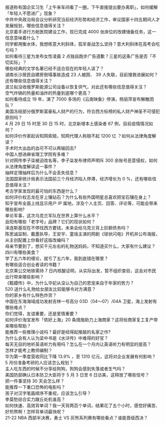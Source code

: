 报道称有国企实习生「上午来车间看了一圈，下午直接提出要办离职」，如何缓解「年轻人不愿进厂」现象？  
中共中央政治局会议分析研究当前经济形势和经济工作，审议国家十四五期间人才发展规划，哪些信息值得关注？  
北京着手进行方舱医院建设工作，现已完成 4000 张床位的改建储备任务，这一信息意味着什么？  
同学都用衡水体，我想练意大利斜体，孤军奋战怎么坚持？意大利斜体在高考会吃亏吗？  
如何看待三星为发布女性凌晨 2 点独自跑步广告道歉？三星的这条广告是否「不切实际」？  
哪些经典的文学名著已经不适合现在的年轻人读了？  
湖南长沙居民自建房倒塌事故造成 23 人被困、 39 人失联，目前搜救进展如何？还有哪些信息值得关注？  
波兰拟没收俄罗斯能源公司设备以恢复供气，对此还有哪些信息值得关注？  
空气炸锅的热量和油炸的热量到底哪个更高？  
如何看待成立 19 年，演了 7000 多场的《云南映象》停演，杨丽萍宣布解散团队？  
美国冻结部分俄罗斯富豪私人财产的行为，符合西方标榜的私人财产神圣不可侵犯原则吗？  
4 月 29 日 15 时至 30 日 15 时，北京新增本土感染者 67 例，目前疫情情况如何？  
如何评价作家起诉知网索赔，知网代理人称赔不起 1200 亿 ？如何从法律角度解读？  
手术时大出血的血可不可以再输回去?  
中国人想进麻省理工学院有多难？  
针对网传李子柒被迫改名等，李子柒发布律师声明斥 300 余账号恶意侵权，如何从法律角度解读这一事件？  
抽样定理抽样后为什么不会丢失信息？  
法国国家统计局表示法国前三个月经济陷入停滞，经济增长为 0 %，还有哪些信息值得关注？  
考古学家发现的最可怕的东西是什么？  
如何评价权志龙在牙上镶钻石？为什么有些外国明星总喜欢把宝石镶在身上？  
知乎宣布全面上线显示用户 IP 属地，涉及个人主页、回答、评论等，可能会带来哪些影响?  
单论军事，这次乌克兰军队在世界上算什么水平？  
岳阳有哪些「老字号」品牌？它们的现状如何？  
泽连斯基现在不停找西方要钱，未来会给乌克兰背上巨额债务吗？  
陈思诚监制、戴墨执导，王安宇、童瑶主演的网剧《球状闪电》开机并公布海报，从主创配置上你看好这版改编吗？  
母亲节要到了，想买千元左右的礼物送妈妈，不知道买什么，大家有什么建议？  
四川有哪些美食？  
学了五六年的缠论，就亏了五六年，我到底错在哪里？  
有哪些适合创业者读的书籍？  
北京乘公交地铁需持 7 日内核酸证明，从实际出发，暂不组织查验，这会对市民出行带来哪些影响？  
《甄嬛传》中，为什么华妃从没认为自己的恩宠来自于年家的势力？  
520 送什么礼物给女朋友比较能够令对方满意？  
你的家乡有什么特色炸货？  
中国在东海海域成功发射吉林一号高分 03D（04～07）/04A 卫星，海上发射有哪些难点？  
你们觉得，友谊重要，还是爱情重要？  
如何评价淘宝发布「侬好上海」20 条措施助力上海商家？这将给商家复工复产带来哪些帮助？  
能推荐一些推理小说吗？最好是经得起推敲的名家之作?  
为什么会有人认为梁中书是《水浒传》中难得的好官？  
每天无目的地听英语听力有用吗？怎么在一个月内让英语听力有明显的提高？  
怎样才能考上教师编制？  
华为第一季度营收同比下降 13.9% ，至 1310 亿元，这将对企业发展有何影响？  
5 月份准备考研的人应该怎么规划？  
主人吃东西的时候不分享给狗狗，狗狗会感到失落或者生气吗？  
美国防部确认日本防卫大臣将于 5 月 3 日至 6 日访美，这释放了哪些信号？  
把一件事坚持 30 天会怎么样？  
能推荐一下重口恐怖的电影吗？  
孩子对汉字笔画顺序不重视，应该怎么引导？  
李莫愁综合实力跟丘处机谁高？  
如何快速、高效背单词？我一天背两百个单词，结果花了五个小时，感觉好痛苦、好煎熬啊！怎样背单词最快呢？  
21-22 NBA 西部半决赛，勇士 VS 灰熊系列赛有哪些看点？谁能晋级西决？  
